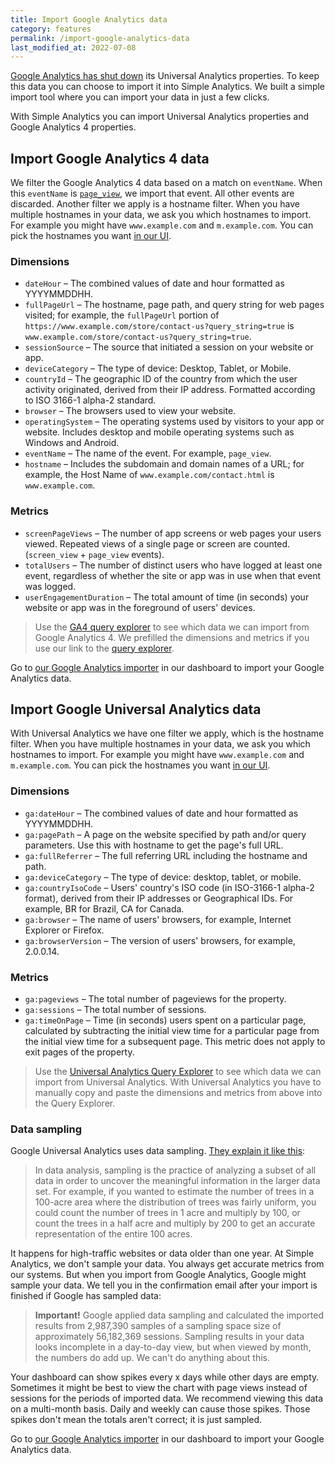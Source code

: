 ```yaml
---
title: Import Google Analytics data
category: features
permalink: /import-google-analytics-data
last_modified_at: 2022-07-08
---
```


[Google Analytics has shut down](https://www.simpleanalytics.com/blog/google-to-sunset-universal-analytics-in-2023) its Universal Analytics properties. To keep this data you can choose to import it into Simple Analytics. We built a simple import tool where you can import your data in just a few clicks.

With Simple Analytics you can import Universal Analytics properties and Google Analytics 4 properties.

## Import Google Analytics 4 data

We filter the Google Analytics 4 data based on a match on `eventName`. When this `eventName` is [`page_view`](https://support.google.com/analytics/answer/9356037), we import that event. All other events are discarded. Another filter we apply is a hostname filter. When you have multiple hostnames in your data, we ask you which hostnames to import. For example you might have `www.example.com` and `m.example.com`. You can pick the hostnames you want [in our UI](https://simpleanalytics.com/select-website/import).

### Dimensions

- `dateHour` – The combined values of date and hour formatted as YYYYMMDDHH.
- `fullPageUrl` – The hostname, page path, and query string for web pages visited; for example, the `fullPageUrl` portion of `https://www.example.com/store/contact-us?query_string=true` is `www.example.com/store/contact-us?query_string=true`.
- `sessionSource` – The source that initiated a session on your website or app.
- `deviceCategory` – The type of device: Desktop, Tablet, or Mobile.
- `countryId` – The geographic ID of the country from which the user activity originated, derived from their IP address. Formatted according to ISO 3166-1 alpha-2 standard.
- `browser` – The browsers used to view your website.
- `operatingSystem` – The operating systems used by visitors to your app or website. Includes desktop and mobile operating systems such as Windows and Android.
- `eventName` – The name of the event. For example, `page_view`.
- `hostname` – Includes the subdomain and domain names of a URL; for example, the Host Name of `www.example.com/contact.html` is `www.example.com`.

### Metrics

- `screenPageViews` – The number of app screens or web pages your users viewed. Repeated views of a single page or screen are counted. (`screen_view` + `page_view` events).
- `totalUsers` – The number of distinct users who have logged at least one event, regardless of whether the site or app was in use when that event was logged.
- `userEngagementDuration` – The total amount of time (in seconds) your website or app was in the foreground of users' devices.

> Use the [GA4 query explorer](https://ga-dev-tools.web.app/ga4/query-explorer/?d=dateHour%2CfullPageUrl%2CsessionSource%2CdeviceCategory%2CcountryId%2Cbrowser%2CoperatingSystem%2CeventName%2ChostName&e=totalUsers%2CscreenPageViews%2CuserEngagementDuration) to see which data we can import from Google Analytics 4. We prefilled the dimensions and metrics if you use our link to the [query explorer](https://ga-dev-tools.web.app/ga4/query-explorer/?d=dateHour%2CfullPageUrl%2CsessionSource%2CdeviceCategory%2CcountryId%2Cbrowser%2CoperatingSystem%2CeventName%2ChostName&e=totalUsers%2CscreenPageViews%2CuserEngagementDuration).

Go to [our Google Analytics importer](https://simpleanalytics.com/select-website/import) in our dashboard to import your Google Analytics data.

## Import Google Universal Analytics data

With Universal Analytics we have one filter we apply, which is the hostname filter. When you have multiple hostnames in your data, we ask you which hostnames to import. For example you might have `www.example.com` and `m.example.com`. You can pick the hostnames you want [in our UI](https://simpleanalytics.com/select-website/import).

### Dimensions

- `ga:dateHour` – The combined values of date and hour formatted as YYYYMMDDHH.
- `ga:pagePath` – A page on the website specified by path and/or query parameters. Use this with hostname to get the page's full URL.
- `ga:fullReferrer` – The full referring URL including the hostname and path.
- `ga:deviceCategory` – The type of device: desktop, tablet, or mobile.
- `ga:countryIsoCode` – Users' country's ISO code (in ISO-3166-1 alpha-2 format), derived from their IP addresses or Geographical IDs. For example, BR for Brazil, CA for Canada.
- `ga:browser` – The name of users' browsers, for example, Internet Explorer or Firefox.
- `ga:browserVersion` – The version of users' browsers, for example, 2.0.0.14.

### Metrics

- `ga:pageviews` – The total number of pageviews for the property.
- `ga:sessions` – The total number of sessions.
- `ga:timeOnPage` – Time (in seconds) users spent on a particular page, calculated by subtracting the initial view time for a particular page from the initial view time for a subsequent page. This metric does not apply to exit pages of the property.

> Use the [Universal Analytics Query Explorer](https://ga-dev-tools.web.app/query-explorer/) to see which data we can import from Universal Analytics. With Universal Analytics you have to manually copy and paste the dimensions and metrics from above into the Query Explorer.

### Data sampling

Google Universal Analytics uses data sampling. [They explain it like this](https://support.google.com/analytics/answer/2637192):

> In data analysis, sampling is the practice of analyzing a subset of all data in order to uncover the meaningful information in the larger data set. For example, if you wanted to estimate the number of trees in a 100-acre area where the distribution of trees was fairly uniform, you could count the number of trees in 1 acre and multiply by 100, or count the trees in a half acre and multiply by 200 to get an accurate representation of the entire 100 acres.

It happens for high-traffic websites or data older than one year. At Simple Analytics, we don't sample your data. You always get accurate metrics from our systems. But when you import from Google Analytics, Google might sample your data. We tell you in the confirmation email after your import is finished if Google has sampled data:

> **Important!** Google applied data sampling and calculated the imported results from 2,987,390 samples of a sampling space size of approximately 56,182,369 sessions. Sampling results in your data looks incomplete in a day-to-day view, but when viewed by month, the numbers do add up. We can't do anything about this.

Your dashboard can show spikes every x days while other days are empty. Sometimes it might be best to view the chart with page views instead of sessions for the periods of imported data. We recommend viewing this data on a multi-month basis. Daily and weekly can cause those spikes. Those spikes don't mean the totals aren't correct; it is just sampled.

Go to [our Google Analytics importer](https://simpleanalytics.com/select-website/import) in our dashboard to import your Google Analytics data.
